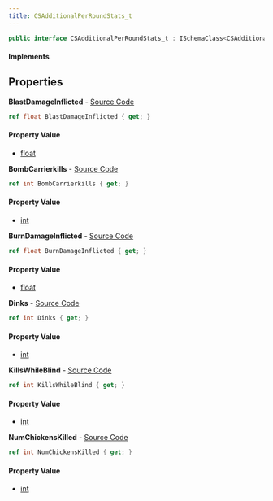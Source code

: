 ```yaml
---
title: CSAdditionalPerRoundStats_t
---
```


```csharp
public interface CSAdditionalPerRoundStats_t : ISchemaClass<CSAdditionalPerRoundStats_t>, ISchemaField, ISchemaClass, INativeHandle
```

#### Implements

## Properties

**BlastDamageInflicted** - [Source Code](https://github.com/swiftly-solution/swiftlys2/blob/master/managed/src/SwiftlyS2.Generated/Schemas/Interfaces/CSAdditionalPerRoundStats_t.cs#L24)

```csharp
ref float BlastDamageInflicted { get; }
```

#### Property Value

- [float](https://learn.microsoft.com/dotnet/api/system.single)

**BombCarrierkills** - [Source Code](https://github.com/swiftly-solution/swiftlys2/blob/master/managed/src/SwiftlyS2.Generated/Schemas/Interfaces/CSAdditionalPerRoundStats_t.cs#L20)

```csharp
ref int BombCarrierkills { get; }
```

#### Property Value

- [int](https://learn.microsoft.com/dotnet/api/system.int32)

**BurnDamageInflicted** - [Source Code](https://github.com/swiftly-solution/swiftlys2/blob/master/managed/src/SwiftlyS2.Generated/Schemas/Interfaces/CSAdditionalPerRoundStats_t.cs#L22)

```csharp
ref float BurnDamageInflicted { get; }
```

#### Property Value

- [float](https://learn.microsoft.com/dotnet/api/system.single)

**Dinks** - [Source Code](https://github.com/swiftly-solution/swiftlys2/blob/master/managed/src/SwiftlyS2.Generated/Schemas/Interfaces/CSAdditionalPerRoundStats_t.cs#L26)

```csharp
ref int Dinks { get; }
```

#### Property Value

- [int](https://learn.microsoft.com/dotnet/api/system.int32)

**KillsWhileBlind** - [Source Code](https://github.com/swiftly-solution/swiftlys2/blob/master/managed/src/SwiftlyS2.Generated/Schemas/Interfaces/CSAdditionalPerRoundStats_t.cs#L18)

```csharp
ref int KillsWhileBlind { get; }
```

#### Property Value

- [int](https://learn.microsoft.com/dotnet/api/system.int32)

**NumChickensKilled** - [Source Code](https://github.com/swiftly-solution/swiftlys2/blob/master/managed/src/SwiftlyS2.Generated/Schemas/Interfaces/CSAdditionalPerRoundStats_t.cs#L16)

```csharp
ref int NumChickensKilled { get; }
```

#### Property Value

- [int](https://learn.microsoft.com/dotnet/api/system.int32)

